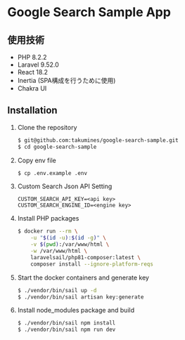 # Google Search Sample App

## 使用技術
- PHP 8.2.2
- Laravel 9.52.0
- React 18.2
- Inertia (SPA構成を行うために使用)
- Chakra UI

## Installation
1. Clone the repository
    ```sh
    $ git@github.com:takumines/google-search-sample.git
    $ cd google-search-sample
    ```
2. Copy env file
    ```sh
    $ cp .env.example .env
    ```
3. Custom Search Json API Setting
   ```
   CUSTOM_SEARCH_API_KEY=<api key>
   CUSTOM_SEARCH_ENGINE_ID=<engine key>
   ```
4. Install PHP packages
    ```sh
    $ docker run --rm \
        -u "$(id -u):$(id -g)" \
        -v $(pwd):/var/www/html \
        -w /var/www/html \
        laravelsail/php81-composer:latest \
        composer install --ignore-platform-reqs
    ```
5. Start the docker containers and generate key
    ```sh
    $ ./vendor/bin/sail up -d
    $ ./vendor/bin/sail artisan key:generate
    ```
6. Install node_modules package and build
   ```sh
   $ ./vendor/bin/sail npm install
   $ ./vendor/bin/sail npm run dev
   ```
   